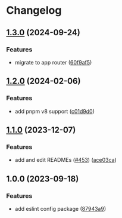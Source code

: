 # Changelog

## [1.3.0](https://github.com/Frachtwerk/essencium-frontend/compare/prettier-config-essencium-v1.2.0...prettier-config-essencium-v1.3.0) (2024-09-24)


### Features

* migrate to app router ([60f9af5](https://github.com/Frachtwerk/essencium-frontend/commit/60f9af5e6f0e56c597b8a06a5e588138f1f2600f))

## [1.2.0](https://github.com/Frachtwerk/essencium-frontend/compare/prettier-config-essencium-v1.1.0...prettier-config-essencium-v1.2.0) (2024-02-06)

### Features

- add pnpm v8 support ([c01d9d0](https://github.com/Frachtwerk/essencium-frontend/commit/c01d9d09890eb512c7de933ce417e636ccb68b07))

## [1.1.0](https://github.com/Frachtwerk/essencium-frontend/compare/prettier-config-essencium-v1.0.0...prettier-config-essencium-v1.1.0) (2023-12-07)

### Features

- add and edit READMEs ([#453](https://github.com/Frachtwerk/essencium-frontend/issues/453)) ([ace03ca](https://github.com/Frachtwerk/essencium-frontend/commit/ace03cab63e0cfe8a39d0f4322b1ba60b6e225ba))

## 1.0.0 (2023-09-18)

### Features

- add eslint config package ([87943a9](https://github.com/Frachtwerk/essencium-frontend/commit/87943a9e7e887d5c964d45b222046a4979362e43))
